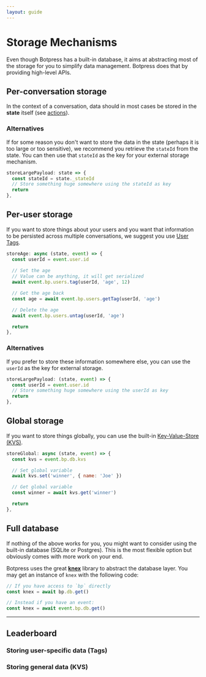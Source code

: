 ```yaml
---
layout: guide
---
```


# Storage Mechanisms

Even though Botpress has a built-in database, it aims at abstracting most of the storage for you to simplify data management. Botpress does that by providing high-level APIs.

## Per-conversation storage

In the context of a conversation, data should in most cases be stored in the **state** itself (see [actions](../trivia_actions)).

### Alternatives

If for some reason you don't want to store the data in the state (perhaps it is too large or too sensitive), we recommend you retrieve the `stateId` from the state. You can then use that `stateId` as the key for your external storage mechanism.

```js
storeLargePayload: state => {
  const stateId = state._stateId
  // Store something huge somewhere using the stateId as key
  return
},
```

## Per-user storage

If you want to store things about your users and you want that information to be persisted across multiple conversations, we suggest you use [User Tags](../../advanced/tags).

```js
storeAge: async (state, event) => {
  const userId = event.user.id
  
  // Set the age
  // Value can be anything, it will get serialized
  await event.bp.users.tag(userId, 'age', 12)

  // Get the age back
  const age = await event.bp.users.getTag(userId, 'age')

  // Delete the age
  await event.bp.users.untag(userId, 'age')

  return
},
```

### Alternatives

If you prefer to store these information somewhere else, you can use the `userId` as the key for external storage.

```js
storeLargePayload: (state, event) => {
  const userId = event.user.id
  // Store something huge somewhere using the userId as key
  return
},
```

## Global storage

If you want to store things globally, you can use the built-in [Key-Value-Store (KVS)](../../advanced/kvs).

```js
storeGlobal: async (state, event) => {
  const kvs = event.bp.db.kvs

  // Set global variable
  await kvs.set('winner', { name: 'Joe' })

  // Get global variable
  const winner = await kvs.get('winner')

  return
},
```

## Full database

If nothing of the above works for you, you might want to consider using the built-in database (SQLite or Postgres). This is the most flexible option but obviously comes with more work on your end.

Botpress uses the great [**knex**](http://knexjs.org) library to abstract the database layer. You may get an instance of `knex` with the following code:

```js
// If you have access to `bp` directly
const knex = await bp.db.get()

// Instead if you have an event:
const knex = await event.bp.db.get()
```

---

## Leaderboard

### Storing user-specific data (Tags)

### Storing general data (KVS)
